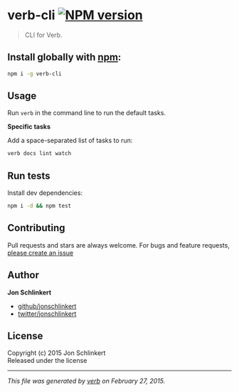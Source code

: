 # verb-cli [![NPM version](https://badge.fury.io/js/verb-cli.svg)](http://badge.fury.io/js/verb-cli)

> CLI for Verb.

## Install globally with [npm](npmjs.org):

```bash
npm i -g verb-cli
```

## Usage

Run `verb` in the command line to run the default tasks.

**Specific tasks**

Add a space-separated list of tasks to run:

```bash
verb docs lint watch
```

## Run tests

Install dev dependencies:

```bash
npm i -d && npm test
```

## Contributing
Pull requests and stars are always welcome. For bugs and feature requests, [please create an issue](https://github.com/verbose/verb-cli/issues)

## Author

**Jon Schlinkert**
 
+ [github/jonschlinkert](https://github.com/jonschlinkert)
+ [twitter/jonschlinkert](http://twitter.com/jonschlinkert) 

## License
Copyright (c) 2015 Jon Schlinkert  
Released under the  license

***

_This file was generated by [verb](https://github.com/assemble/verb) on February 27, 2015._
<!-- deps:verb-default -->
